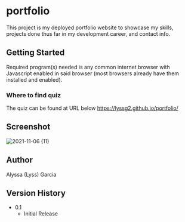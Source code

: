 # portfolio

This project is my deployed portfolio website to showcase my skills, projects done thus far in my development career, and contact info.

## Getting Started

Required program(s) needed is any common internet browser with Javascript enabled in said browser (most browsers already have them installed and enabled).

### Where to find quiz

The quiz can be found at URL below
https://lyssg2.github.io/portfolio/

## Screenshot

![2021-11-06 (11)](https://user-images.githubusercontent.com/89744530/140628218-143e222a-6f67-474f-b02a-e8444e70f91d.png)

## Author

Alyssa (Lyss) Garcia 

## Version History
* 0.1
    * Initial Release
